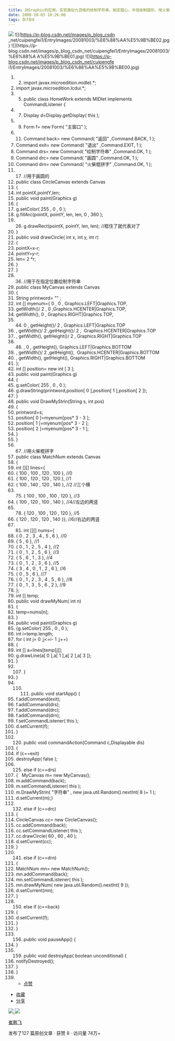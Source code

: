 ```yaml
---
title: 对Graphic的应用，实现类似九宫格的绘制字符串、制定圆心，半径绘制圆形、用火柴棍拼字[Java ME]
date: 2008-10-03 10:26:00
tags: 杂7杂8
---
```

![](https://p-blog.csdn.net/images/p_blog_csdn_net/cuipengfei1/EntryImages/20081003/%E6%88%AA%E5%9B%BE03.jpg) ![](https://p-blog.csdn.net/images/p_blog_csdn
_net/cuipengfei1/EntryImages/20081003/%E6%88%AA%E5%9B%BE02.jpg) ![](https://p-
blog.csdn.net/images/p_blog_csdn_net/cuipengfei1/EntryImages/20081003/%E6%88%A
A%E5%9B%BE01.jpg) ![](https://p-blog.csdn.net/images/p_blog_csdn_net/cuipengfe
i1/EntryImages/20081003/%E6%88%AA%E5%9B%BE00.jpg)

  1.   2. import  javax.microedition.midlet.*; 
  3. import  javax.microedition.lcdui.*; 
  4.   5. public  class  HomeWork  extends  MIDlet  implements  CommandListener { 
  6.   7. Display d=Display.getDisplay(  this  ); 
  8.   9. Form f=  new  Form(  "主窗口"  ); 
  10.   11. Command back=  new  Command(  "返回"  ,Command.BACK,  1  ); 
  12. Command exit=  new  Command(  "退出"  ,Command.EXIT,  1  ); 
  13. Command drs=  new  Command(  "绘制字符串"  ,Command.OK,  1  ); 
  14. Command drc=  new  Command(  "画圆"  ,Command.OK,  1  ); 
  15. Command drn=  new  Command(  "火柴棍拼字"  ,Command.OK,  1  ); 
  16.   17. //用于画圆的 
  18. public  class  CircleCanvas  extends  Canvas 
  19. { 
  20. int  pointX,pointY,len; 
  21. public  void  paint(Graphics g) 
  22. { 
  23. g.setColor(  255  ,  0  ,  0  ); 
  24. g.fillArc(pointX, pointY, len, len,  0  ,  360  ); 
  25.   26. g.drawRect(pointX, pointY, len, len);  //框住了就代表对了 
  27. } 
  28. public  void  drawCircle(  int  x,  int  y,  int  r) 
  29. { 
  30. pointX=x-r; 
  31. pointY=y-r; 
  32. len=  2  *r; 
  33. } 
  34. } 
  35.   36. //用于在指定位置绘制字符串 
  37. public  class  MyCanvas  extends  Canvas 
  38. { 
  39. String printword=  ""  ; 
  40. int  [] myenum={  0  ,  0  , Graphics.LEFT|Graphics.TOP, 
  41. getWidth()/  2  ,  0  ,Graphics.HCENTER|Graphics.TOP, 
  42. getWidth(),  0  , Graphics.RIGHT|Graphics.TOP, 
  43.   44. 0  , getHeight()/  2  , Graphics.LEFT|Graphics.TOP 
  45. , getWidth()/  2  ,getHeight()/  2  ,  Graphics.HCENTER|Graphics.TOP 
  46. , getWidth(), getHeight()/  2  , Graphics.RIGHT|Graphics.TOP 
  47.   48. ,  0  , getHeight(), Graphics.LEFT|Graphics.BOTTOM 
  49. , getWidth()/  2  ,getHeight(),  Graphics.HCENTER|Graphics.BOTTOM 
  50. , getWidth(), getHeight(), Graphics.RIGHT|Graphics.BOTTOM 
  51. }; 
  52. int  [] position=  new  int  [  3  ]; 
  53. public  void  paint(Graphics g) 
  54. { 
  55. g.setColor(  255  ,  0  ,  0  ); 
  56. g.drawString(printword,position[  0  ],position[  1  ],position[  2  ]); 
  57. } 
  58. public  void  DrawMyStrin(String s,  int  pos) 
  59. { 
  60. printword=s; 
  61. position[  0  ]=myenum[pos*  3  \-  3  ]; 
  62. position[  1  ]=myenum[pos*  3  \-  2  ]; 
  63. position[  2  ]=myenum[pos*  3  \-  1  ]; 
  64. } 
  65. } 
  66.   67. //用火柴棍拼字 
  68. public  class  MatchNum  extends  Canvas 
  69. { 
  70. int  [][] lines={ 
  71. {  100  ,  100  ,  120  ,  100  },  //0 
  72. {  100  ,  120  ,  120  ,  120  },  //1 
  73. {  100  ,  140  ,  120  ,  140  },  //2 //三个横 
  74.   75. {  100  ,  100  ,  100  ,  120  },  //3 
  76. {  100  ,  120  ,  100  ,  140  },  //4//左边的两竖 
  77.   78. {  120  ,  100  ,  120  ,  120  },  //5 
  79. {  120  ,  120  ,  120  ,  140  }};  //6//右边的两竖 
  80.   81. int  [][] nums={ 
  82. {  0  ,  2  ,  3  ,  4  ,  5  ,  6  },  //0 
  83. {  5  ,  6  },  //1 
  84. {  0  ,  1  ,  2  ,  5  ,  4  },  //2 
  85. {  0  ,  1  ,  2  ,  5  ,  6  },  //3 
  86. {  5  ,  6  ,  1  ,  3  },  //4 
  87. {  0  ,  1  ,  2  ,  3  ,  6  },  //5 
  88. {  3  ,  4  ,  0  ,  1  ,  2  ,  6  },  //6 
  89. {  0  ,  5  ,  6  },  //7 
  90. {  0  ,  1  ,  2  ,  3  ,  4  ,  5  ,  6  },  //8 
  91. {  0  ,  1  ,  3  ,  5  ,  6  ,  2  },  //9 
  92. }; 
  93. int  [] temp; 
  94. public  void  drawMyNum(  int  n) 
  95. { 
  96. temp=nums[n]; 
  97. } 
  98. public  void  paint(Graphics g) 
  99. {g.setColor(  255  ,  0  ,  0  ); 
  100. int  i=temp.length; 
  101. for  (  int  j=  0  ;j<=i-  1  ;j++) 
  102. { 
  103. int  [] a=lines[temp[j]]; 
  104. g.drawLine(a[  0  ],a[  1  ],a[  2  ],a[  3  ]); 
  105. } 
  106.   107. } 
  108. } 
  109.   110.   111. public  void  startApp() { 
  112. f.addCommand(exit); 
  113. f.addCommand(drs); 
  114. f.addCommand(drc); 
  115. f.addCommand(drn); 
  116. f.setCommandListener(  this  ); 
  117. d.setCurrent(f); 
  118. } 
  119.   120. public  void  commandAction(Command c,Displayable dis) 
  121. { 
  122. if  (c==exit) 
  123. destroyApp(  false  ); 
  124.   125. else  if  (c==drs) 
  126. {   MyCanvas m=  new  MyCanvas(); 
  127. m.addCommand(back); 
  128. m.setCommandListener(  this  ); 
  129. m.DrawMyStrin(  "字符串"  ,  new  java.util.Random().nextInt(  8  )+  1  ); 
  130. d.setCurrent(m);} 
  131.   132. else  if  (c==drc) 
  133. { 
  134. CircleCanvas cc=  new  CircleCanvas(); 
  135. cc.addCommand(back); 
  136. cc.setCommandListener(  this  ); 
  137. cc.drawCircle(  60  ,  60  ,  40  ); 
  138. d.setCurrent(cc); 
  139. } 
  140.   141. else  if  (c==drn) 
  142. { 
  143. MatchNum mn=  new  MatchNum(); 
  144. mn.addCommand(back); 
  145. mn.setCommandListener(  this  ); 
  146. mn.drawMyNum(  new  java.util.Random().nextInt(  9  )); 
  147. d.setCurrent(mn); 
  148. } 
  149.   150. else  if  (c==back) 
  151. { 
  152. d.setCurrent(f); 
  153. } 
  154. } 
  155.   156. public  void  pauseApp() { 
  157. } 
  158.   159. public  void  destroyApp(  boolean  unconditional) { 
  160. notifyDestroyed(); 
  161. } 
  162. } 
  163.   * [ 点赞  ](javascript:;)
  * [ 收藏  ](javascript:;)
  * [ 分享 ](javascript:;)

[ ![](https://profile.csdnimg.cn/5/2/5/3_cuipengfei1)
![](https://g.csdnimg.cn/static/user-reg-year/1x/11.png)
](https://blog.csdn.net/cuipengfei1)

[ 崔鹏飞 ](https://blog.csdn.net/cuipengfei1)

发布了127 篇原创文章  ·  获赞 8  ·  访问量 74万+

